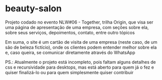 # beauty-salon
 Projeto codado no evento NLW#06 - Together, trilha Origin, que visa ser uma página de apresentação de uma empresa, com seções sobre ela, sobre seus serviços, depoimentos, contato, entre outro tópicos
 
Em suma, o site é um cartão de visita de uma empresa (neste caso, de um são de beleza fictício), onde os clientes podem entender melhor sobre ela e, caso queira, se comunicar diretamente através do WhatsApp

PS.: Atualmente o projeto está incompleto, pois faltam alguns detalhes de css e recursividade para desktops, mas está aberto para quem já o fez e quiser finalizá-lo ou para quem simplesmente quiser contribuir
